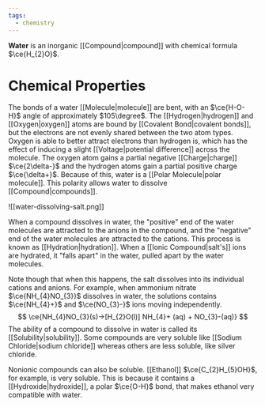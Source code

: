 ```yaml
---
tags:
  - chemistry
---
```

**Water** is an inorganic [[Compound|compound]] with chemical formula $\ce{H_{2}O}$. 

# Chemical Properties

The bonds of a water [[Molecule|molecule]] are bent, with an $\ce{H-O-H}$ angle of approximately $105\degree$. The [[Hydrogen|hydrogen]] and [[Oxygen|oxygen]] atoms are bound by [[Covalent Bond|covalent bonds]], but the electrons are not evenly shared between the two atom types. Oxygen is able to better attract electrons than hydrogen is, which has the effect of inducing a slight [[Voltage|potential difference]] across the molecule. The oxygen atom gains a partial negative [[Charge|charge]] $\ce{2\delta-}$ and the hydrogen atoms gain a partial positive charge $\ce{\delta+}$. Because of this, water is a [[Polar Molecule|polar molecule]]. This polarity allows water to dissolve [[Compound|compounds]].

![[water-dissolving-salt.png]]

When a compound dissolves in water, the "positive" end of the water molecules are attracted to the anions in the compound, and the "negative" end of the water molecules are attracted to the cations. This process is known as [[Hydration|hydration]]. When a [[Ionic Compound|salt's]] ions are hydrated, it "falls apart" in the water, pulled apart by the water molecules.

Note though that when this happens, the salt dissolves into its individual cations and anions. For example, when ammonium nitrate $\ce{NH_{4}NO_{3}}$ dissolves in water, the solutions contains $\ce{NH_{4}+}$ and $\ce{NO_{3}-}$ ions moving independently.  
$$
\ce{NH_{4}NO_{3}(s)->[H_{2}O(l)] NH_{4}+ (aq) + NO_{3}-(aq)}
$$
The ability of a compound to dissolve in water is called its [[Solubility|solubility]].  Some compounds are very soluble like [[Sodium Chloride|sodium chloride]] whereas others are less soluble, like silver chloride. 

Nonionic compounds can also be soluble. [[Ethanol]] $\ce{C_{2}H_{5}OH}$, for example, is very soluble. This is because it contains a [[Hydroxide|hydroxide]], a polar $\ce{O-H}$ bond, that makes ethanol very compatible with water. 